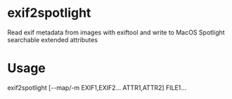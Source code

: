 # exif2spotlight
Read exif metadata from images with exiftool and write to MacOS Spotlight searchable extended attributes

# Usage
exif2spotlight [--map/-m EXIF1,EXIF2... ATTR1,ATTR2] FILE1...
